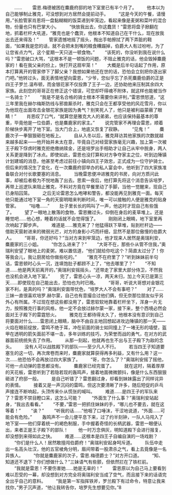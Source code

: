 　　……
　　雷恩.梅德被困在麋鹿府邸的地下室里已有半个月了。
　　他本以为自己能够制止雅克，可没想到对方居然会提前动手。
　　“这是今天的午餐，请慢用，”长脸管家肖恩将一盘黏糊糊的饭菜递到牢笼边，看起来像是麦粥和菜叶的混合物，份量也只有巴掌大小。
　　“快放我出去，你这蠢货！”雷恩将盘子掀翻在地，抓着栏杆大吼道，“雅克也是个蠢货，他根本不知道自己在干什么，现在放我出去还来得及！”
　　管家遗憾地摇了摇头，掏出手帕擦拭了两下弄脏的鞋面，“如果我是您的话，就不会把未到嘴的粮食糟蹋掉，伯爵大人有过吩咐，为了让您省点力气，这个星期一天只送一顿食物。”
　　“该死的，你没听到我在说什么吗？”雷恩破口大骂，“这根本不是一顿饭的问题，不阻止雅克的话，他会毁掉麋鹿家的！看在我父亲的份上，快打开这扇牢笼！”
　　大概是后半句话起了作用，原本打算离开的管家停下了脚父亲？我想如果他还在世的话，恐怕会立刻把你逐出家门吧。”他转过头，面无表情地望向雷恩，“少爷，您似乎忘了杀死麋鹿伯爵的正是四王子罗兰.温布顿，而金银花家不仅投靠了王子一边，还协助他来压制其余四大家族。此刻您的哥哥正在修正这个错误，可您却吓得魂不附体，就这样也能被当作一名骑士？”
　　“我是不是名合格的骑士根本不需要你来评判，”雷恩愤怒道，“这三年里我在赫尔梅斯防线与邪兽厮杀时，雅克只会在王都享受他的风花雪月，你以为他现在出面攻击金银花家族是因为勇气？别笑死人了，他只是被利益蒙蔽了眼睛！”
　　肖恩叹了口气，“就算您是雅克大人的弟弟，也应该保持最基本的尊重，毕竟他是一位伯爵，也是麋鹿家的家主。”
　　说完管家不再理会雷恩，顺着阶梯快步离开了地下室。当大门合上，地底又恢复了寂静。
　　“见鬼！”
　　麋鹿次子一拳狠狠砸在地板上。
　　自从入冬以后，雅克拜访其他家族的次数就越来越多起来——他开始并未太在意，毕竟自己对经营家族毫无兴趣，加上第一次被王子殿下俘虏时雅克拒绝缴纳赎金，还是培罗出手相助才让自己从牢中脱身，两人关系更是降到了冰点。即使如此，雷恩也没打算和对方争夺家主之位，听到边陲镇计划建城的消息，他甚至考虑过前往小镇向四王子效忠，正式成为一位守护骑士。但后来的情况生了变化，在一次麋鹿府邸举办的私人宴会中，他听到了四大家族准备联合对付长歌要塞的消息。
　　当晚雷恩便冲进雅克的书房，向对方质问此事，却被后者极为不悦地轰了出去。思索一夜后，他打算先将这个消息告诉培罗，再带上巡逻队来阻止雅克，不料对方竟在早餐里动了手脚，当他一觉醒来，现自己已身陷囚笼。
　　之后无论雷恩怎么咆哮和警告，都没能再见到雅克一面。每天他只能通过地下室一角的天窗明暗来判断时间，唯一可以接触的人便是雅克的贴身管家。
　　“咕噜……”
　　肚子里长长的鸣叫了一声，他这时才现自己有些饿了。
　　望了一眼地上散落的食物，雷恩撇过头，仰倒在身后的麦草堆上。还是睡觉吧……他心想，睡着的话就不会觉得饿了。
　　刚刚闭上眼睛，地下室里再次响起了脚步声。
　　难道是……雅克来了？他猛得跃下草堆，贴到栏杆边——借助天窗射进来的微弱光芒，对方的身影小巧而纤细，显然不是那位傲慢的伯爵大人。
　　“哥哥，你还好吗？”当对方来到牢笼边，他才现来人居然是奥瑞利安，麋鹿家的三小姐。
　　“你怎么进来了？”
　　“大哥不在，那些仆从管不住我，”奥瑞利安望了眼地上的麦粥，难以置信道，“他们就给你吃这个？简直太过分了！你等我会儿，我让厨房给你做些吃的。”
　　“雅克不在府里了？”听到妹妹前半句话，雷恩顿时心头一沉，连填饱肚子都顾不上了，“他去哪里了？”
　　“不知道……他是两天前离开的，”奥瑞利安摇摇头，“还带走了家里大部分侍卫，不然我也没机会进入地下室。”
　　完了，雷恩心头一凉，两天未归，加上今天已是第三天……即使现在自己能出去，恐怕也为时已晚。
　　“哥哥，听说大哥想对金银花家不利，是真的吗？”奥瑞利安面带忧色，“培罗大人不会有事吧？”
　　对了……三妹一直很喜欢培罗.赫尔蒙，自己也有意撮合过他们俩，但无奈那位朋友似乎另外心有所属。不过现在想这些都没用了，雷恩软软地靠着栏杆坐下，浑身一片无力，按照雅克行事的风格，他一定不会放过赫尔蒙一家，接下来，整个西境必然会面对王子殿下的雷霆怒火。
　　雅克在王都待得太久了，他根本没有意识到自己将要面对什么……雷恩闭上眼睛，脑中不由自主地回想起进攻边陲镇的那一天——火焰在眼前绽放，雷鸣不绝于耳，冲在前面的骑士如同撞上了一堵无形的墙壁，盔甲在透明的箭矢面前不堪一击，多年训练的技巧，为荣誉而战的勇气，在对方的武器面前统统失去了作用。
　　从那一刻起，他就再也生不出与王子殿下为敌的念头。
　　没有人可以战胜殿下的部队——至少凡人不行。
　　若当四王子知道要塞生的这一切，再次席卷而来时，麋鹿家就算获得再多利益，又有什么用？这一次……他恐怕不会再放过四大家族了。
　　“哥，你怎么了？”奥瑞利安摇了摇他，可他一点动弹的意思都没有。
　　麋鹿家已经完蛋了。
　　就在这时，隔着厚厚的天花板，雷恩听到了若隐若现的轰鸣声，接着地面微微颤抖，像是什么东西狠狠砸进了府邸一般。
　　是自己听错了？雷恩翻过身，却看到妹妹露出了同样诧异的表情。
　　接着又是一声沉闷的雷鸣，但这次要清晰了许多，随后短促的乒乓声接连不断响起，头顶传来仆从慌张的喊叫。
　　难道……是四王子的军队来了？雷恩不禁目瞪口呆，这怎么可能？
　　“外面生了什么事？”奥瑞利安站起身，“我出去看看。”
　　“不要，”雷恩一把抓住妹妹的手，“哪儿也不要去，就在这等着！”
　　“诶？”
　　“听我的话……”他咽了口唾沫，干涩地说道，“外面……可能会有危险。”
　　轰鸣声不一会儿便平息下来，过了约半刻钟，一队人马闯入了地下室——他们穿着统一的褐色制服，手中握着奇怪的长柄武器，雷恩一眼便认出，来者正是王子殿下的部队！
　　他一时万念俱灰，明知道殿下会进行报复，却没想到来得如此之快。
　　难道……这根本是四王子自编自演的一场戏剧？
　　“你们是什么人！居然敢擅闯伯爵府！”奥瑞利安起身呵斥道。
　　队伍中走出一名高头壮汉，他的五官棱角分明，眉间带着一股肃杀之气，看上去竟像是一名异族人。
　　“你就是麋鹿家的次子，雷恩.梅德爵士？”对方开口道。
　　“知、知道还不退下？你们想做什么？”三妹语气有些颤，但依然拦在了铁栏前。
　　“我就是雷恩！不要伤害她……她是无辜的！”
　　雷恩原以为自己马上要看到难以忍受的一幕，却没想到对方完全将奥瑞利安当成了空气，而且接下来的话语完全出乎自己的意料。
　　“我是第一军指挥铁斧，罗兰殿下有过命令，特意让我来找你，”男子沉声道，“他让我转告你，培罗先生想要见你。”8